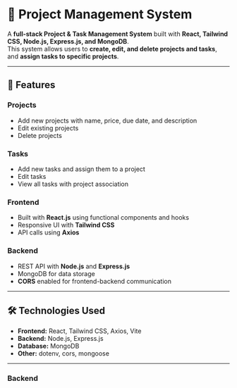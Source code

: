 # 🚀 Project Management System

A **full-stack Project & Task Management System** built with **React, Tailwind CSS, Node.js, Express.js, and MongoDB**.  
This system allows users to **create, edit, and delete projects and tasks**, and **assign tasks to specific projects**.

---

## 🌟 Features

### Projects
- Add new projects with name, price, due date, and description
- Edit existing projects
- Delete projects

### Tasks
- Add new tasks and assign them to a project
- Edit tasks
- View all tasks with project association

### Frontend
- Built with **React.js** using functional components and hooks
- Responsive UI with **Tailwind CSS**
- API calls using **Axios**

### Backend
- REST API with **Node.js** and **Express.js**
- MongoDB for data storage
- **CORS** enabled for frontend-backend communication

---

## 🛠️ Technologies Used

- **Frontend:** React, Tailwind CSS, Axios, Vite
- **Backend:** Node.js, Express.js
- **Database:** MongoDB
- **Other:** dotenv, cors, mongoose

---
 

### Backend

